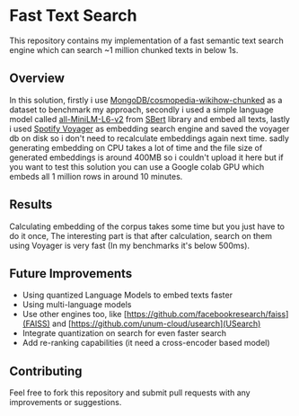 # Fast Text Search

This repository contains my implementation of a fast semantic text search engine which can search ~1 million chunked texts in below 1s.

## Overview

In this solution, firstly i use [MongoDB/cosmopedia-wikihow-chunked](https://huggingface.co/datasets/MongoDB/cosmopedia-wikihow-chunked) as a dataset to benchmark my approach, secondly i used a simple language model called [all-MiniLM-L6-v2](https://huggingface.co/sentence-transformers/all-MiniLM-L6-v2) from [SBert](https://sbert.net/) library and embed all texts, lastly i used [Spotify Voyager](https://github.com/spotify/voyager) as embedding search engine and saved the voyager db on disk so i don't need to recalculate embeddings again next time.
sadly generating embedding on CPU takes a lot of time and the file size of generated embeddings is around 400MB so i couldn't upload it here but if you want to test this solution you can use a Google colab GPU which embeds all 1 million rows in around 10 minutes.

## Results

Calculating embedding of the corpus takes some time but you just have to do it once, The interesting part is that after calculation, search on them using Voyager is very fast (In my benchmarks it's below 500ms).

## Future Improvements

-   Using quantized Language Models to embed texts faster
-   Using multi-language models
-   Use other engines too, like [https://github.com/facebookresearch/faiss](FAISS) and [https://github.com/unum-cloud/usearch](USearch)
-   Integrate quantization on search for even faster search
-   Add re-ranking capabilities (it need a cross-encoder based model)

## Contributing

Feel free to fork this repository and submit pull requests with any improvements or suggestions.
